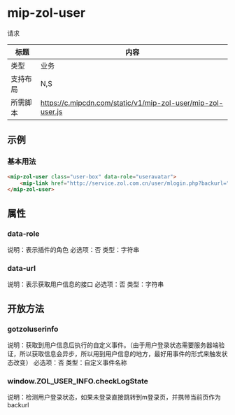 # mip-zol-user

请求

标题|内容
----|----
类型|业务
支持布局|N,S|
所需脚本|https://c.mipcdn.com/static/v1/mip-zol-user/mip-zol-user.js

## 示例

### 基本用法
```html
<mip-zol-user class="user-box" data-role="useravatar">
    <mip-link href="http://service.zol.com.cn/user/mlogin.php?backurl=">登录</mip-link>
</mip-zol-user>
```

## 属性

### data-role

说明：表示插件的角色
必选项：否
类型：字符串

### data-url

说明：表示获取用户信息的接口
必选项：否
类型：字符串

## 开放方法

### gotzoluserinfo

说明：获取到用户信息后执行的自定义事件。（由于用户登录状态需要服务器端验证，所以获取信息会异步，所以用到用户信息的地方，最好用事件的形式来触发状态改变）
必选项：否
类型：自定义事件名称

### window.ZOL_USER_INFO.checkLogState

说明：检测用户登录状态，如果未登录直接跳转到m登录页，并携带当前页作为backurl

